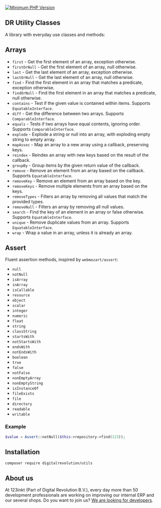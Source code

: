 [![Minimum PHP Version](https://img.shields.io/badge/php-%3E%3D%208.1-8892BF)](https://php.net/)

## DR Utility Classes

A library with everyday use classes and methods:

## Arrays

- `first` - Get the first element of an array, exception otherwise.
- `firstOrNull` - Get the first element of an array, null otherwise.
- `last` - Get the last element of an array, exception otherwise.
- `lastOrNull` - Get the last element of an array, null otherwise.
- `find` - Find the first element in an array that matches a predicate, exception otherwise.
- `findOrNull` - Find the first element in an array that matches a predicate, null otherwise.
- `contains` - Test if the given value is contained within items. Supports `EquatableInterface`.
- `diff` - Get the difference between two arrays. Supports `ComparableInterface`.
- `equals` - Tests if two arrays have equal contents, ignoring order. Supports `ComparableInterface`.
- `explode` - Explode a string or null into an array, with exploding empty string to empty array.
- `mapAssoc` - Map an array to a new array using a callback, preserving keys. 
- `reindex` - Reindex an array with new keys based on the result of the callback.
- `groupBy` - Group items by the given return value of the callback.
- `remove` - Remove an element from an array based on the callback. Supports `EquatableInterface`.
- `removeKey` - Remove an element from an array based on the key.
- `removeKeys` - Remove multiple elements from an array based on the keys.
- `removeTypes` - Filters an array by removing all values that match the provided types.
- `removeNull` - Filters an array by removing all null values.
- `search` - Find the key of an element in an array or false otherwise. Supports `EquatableInterface`.
- `unique` - Remove duplicate values from an array. Supports `EquatableInterface`.
- `wrap` - Wrap a value in an array, unless it is already an array.

## Assert

Fluent assertion methods, inspired by `webmozart/assert`:

- `null`
- `notNull`
- `isArray`
- `inArray`
- `isCallable`
- `resource`
- `object`
- `scalar`
- `integer`
- `numeric`
- `float`
- `string`
- `classString`
- `startsWith`
- `notStartsWith`
- `endsWith`
- `notEndsWith`
- `boolean`
- `true`
- `false`
- `notFalse`
- `nonEmptyArray`
- `nonEmptyString`
- `isInstanceOf`
- `fileExists`
- `file`
- `directory`
- `readable`
- `writable`

### Example
```php
$value = Assert::notNull($this->repository->find(123));
```

## Installation

```shell
composer require digitalrevolution/utils
```

## About us

At 123inkt (Part of Digital Revolution B.V.), every day more than 50 development professionals are working on improving our internal ERP
and our several shops. Do you want to join us? [We are looking for developers](https://www.werkenbij123inkt.nl/zoek-op-afdeling/it).
